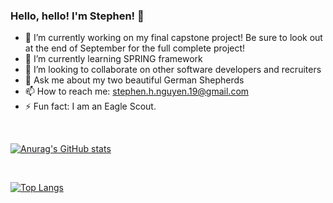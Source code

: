 ### Hello, hello! I'm Stephen! 👋

- 🔭 I’m currently working on my final capstone project! Be sure to look out at the end of September for the full complete project!
- 🌱 I’m currently learning SPRING framework
- 👯 I’m looking to collaborate on other software developers and recruiters
- 💬 Ask me about my two beautiful German Shepherds
- 📫 How to reach me: stephen.h.nguyen.19@gmail.com
- ⚡ Fun fact: I am an Eagle Scout.

<br>

[![Anurag's GitHub stats](https://github-readme-stats.vercel.app/api?username=wynnstephen)](https://github.com/wynnstephen/github-readme-stats)

<br>

[![Top Langs](https://github-readme-stats.vercel.app/api/top-langs/?username=anuraghazra&layout=compact)](https://github.com/anuraghazra/github-readme-stats)
